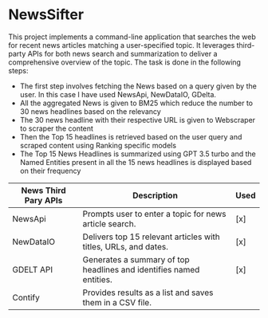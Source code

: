 # NewsSifter


This project implements a command-line application that searches the web for recent news articles matching a user-specified topic. It leverages third-party APIs for both news search and summarization to deliver a comprehensive overview of the topic. The task is done in the following steps:
- The first step involves fetching the News based on a query given by the user. In this case I have used NewsApi, NewDataIO, GDelta.
- All the aggregated News is given to BM25 which reduce the number to 30 news headlines based on the relevancy
- The 30 news headline with their respective URL is given to Webscraper to scraper the content
- Then the Top 15 headlines is retrieved based on the user query and scraped content using Ranking specific models
- The Top 15 News Headlines is summarized using GPT 3.5 turbo and the Named Entities present in all the 15 news headlines is displayed based on their frequency

| News Third Pary APIs         | Description                                          | Used |
|-----------------|-------------------------------------------------------| ------ |
| NewsApi     | Prompts user to enter a topic for news article search. | [x] |
| NewDataIO   | Delivers top 15 relevant articles with titles, URLs, and dates. | [x] |
| GDELT API | Generates a summary of top headlines and identifies named entities. |  [x] |
| Contify  | Provides results as a list and saves them in a CSV file. |
